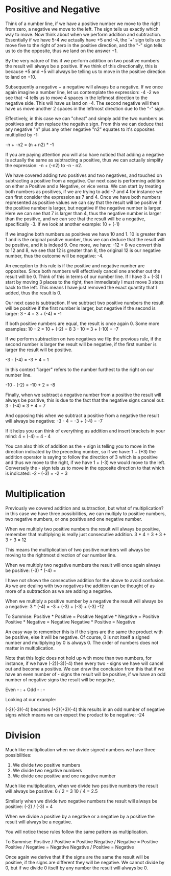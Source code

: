 # Positive and Negative

Think of a number line, if we have a positive number we move to the right from zero, a negative we move to the left. The sign tells us exactly which way to move. Now think about when we perform addition and subtraction. Essentially if we have 5-4 we actually have +5 and -4, the '+' sign tells us to move five to the right of zero in the positive direction, and the "-" sign tells us to do the opposite, thus we land on the answer +1.

By the very nature of this if we perform addition on two positive numbers the result will always be a positive. If we think of this directionally, this is because +5 and +5 will always be telling us to move in the positive direction to land on +10.

Subsequently a negative + a negative will always be a negative. If we once again imagine a number line, let us contemplate the expression: -4 -2 we see that -4 tells us to move 4 spaces in the leftmost direction to the negative side. This will have us land on -4. The second negative will then have us move another 2 spaces in the leftmost direction due to the "-" sign.

Effectively, in this case we can "cheat" and simply add the two numbers as positives and then replace the negative sign. From this we can deduce that any negative "n" plus any other negative "n2" equates to it's opposites multiplied by -1:

-n + -n2 = (n + n2) * -1

If you are paying attention you will also have noticed that adding a negative is actually the same as subtracting a positive, thus we can actually simplify the expression: -n + (-n2)
to -n - n2.

We have covered adding two positives and two negatives, and touched on subtracting a positive from a negative. Our next case is performing addition on either a Positive and a Negative, or vice versa. We can start by treating both numbers as positives, if we are trying to add -7 and 4 for instance we can first consider the expression as 7 and 4. Once we have both numbers represented as positive values we can say that the result will be positive if the positive number is larger, but negative if the negative number is larger. Here we can see that 7 is larger than 4, thus the negative number is larger than the positive, and we can see that the result will be a negative, specifically -3. If we look at another example: 10 + (-1)

If we imagine both numbers as positives we have 10 and 1. 10 is greater than 1 and is the original positive number, thus we can deduce that the result will be positive, and it is indeed 9. One more, we have: -12 + 8 we convert this to 12 and 8, we see that 12 is greater than 8, the original 12 is our negative number, thus the outcome will be negative: -4.

An exception to this rule is if the positive and negative number are opposites. Since both numbers will effectively cancel one another out the result will be 0. Think of this in terms of our number line. If I have 3 + (-3) I start by moving 3 places to the right, then immediately I must move 3 steps back to the left. This means I have just removed the exact quantity that I added, thus the result is 0.

Our next case is subtraction. If we subtract two positive numbers the result will be positive if the first number is larger, but negative if the second is larger: 3 - 4 = 3 + (-4) = -1

If both positive numbers are equal, the result is once again 0.
Some more examples:
  10 - 2 = 10 + (-2) = 8
	3 - 10 = 3 + (-10) = -7

If we perform subtraction on two negatives we flip the previous rule, if the second number is larger the result will be negative, if the first number is larger the result will be positive.

-3 - (-4) = -3 + 4 = 1

In this context "larger" refers to the number furthest to the right on our number line.

-10 - (-2) = -10 + 2 = -8


Finally, when we subtract a negative number from a positive the result will always be positive, this is due to the fact that the negative signs cancel out: 3 - (-4) = 3 + 4 = 7

And opposing this when we subtract a positive from a negative the result will always be negative: -3 - 4 = -3 + (-4) = -7


If it helps you can think of everything as addition and insert brackets in your mind: 4 + (-4) = 4 - 4

You can also think of addition as the + sign is telling you to move in the direction indicated by the preceding number, so if we have: 1 + (+3) the addition operator is saying to follow the direction of 3 which is a positive and thus we move to the right, if we have 1 + (-3) we would move to the left. Conversely the - sign tels us to move in the opposite direction to that which is indicated: -2 - (-3) = -2 + 3

# Multiplication

Previously we covered addition and subtraction, but what of multiplication? in this case we have three possibilities, we can multiply to positive numbers, two negative numbers, or one positive and one negative number.

When we multiply two positive numbers the result will always be positive, remember that multiplying is really just consecutive addition.
3 * 4 = 3 + 3 + 3 + 3 = 12

This means the multiplication of two positive numbers will always be moving to the rightmost direction of our number line.

When we multiply two negative numbers the result will once again always be positive:
(-3) * (-4) =

I have not shown the consecutive addition for the above to avoid confusion. As we are dealing with two negatives the addition can be thought of as more of a subtraction as we are adding a negative.

When we multiply a positive number by a negative the result will always be a negative: 3 * (-4) = -3 + (-3) + (-3) + (-3) -12


To Summise:
	Positive * Positive = Positive
	Negative * Negative = Positive
	Positive * Negative = Negative
	Negative * Positive = Negative

An easy way to remember this is if the signs are the same the product with be positive, else it will be negative. Of course, 0 is not itself a signed number and multiplying by 0 is always 0. The order of numbers does not matter in multiplication.

Note that this logic does not hold up with more than two numbers, for instance, if we have (-2)(-3)(-4) then every two - signs we have will cancel out and become a positive. We can draw the conclusion from this that if we have an even number of - signs the result will be positive, if we have an odd number of negative signs the result will be negative.

Even  - : +
Odd   - : -

Looking at our example:

(-2)(-3)(-4) becomes (+2)(+3)(-4) this results in an odd number of negative signs which means we can expect the product to be negative: -24

# Division

Much like multiplication when we divide signed numbers we have three possibilities:

   1. We divide two positive numbers
   2. We divide two negative numbers
   3. We divide one positive and one negative number

Much like multiplication, when we divide two positive numbers the result will always be positive:
    6 / 2 = 3
		10 / 4 = 2.5

Similarly when we divide two negative numbers the result will always be positive:
   (-2) / (-3) = 4

When we divide a positive by a negative or a negative by a positive the result will always be a negative.

You will notice these rules follow the same pattern as multiplication.

To Summise:
	Positive / Positive = Positive
	Negative / Negative = Positive
	Positive / Negative = Negative
	Negative / Positive = Negative

Once again we derive that if the signs are the same the result will be positive, if the signs are different they will be negative. We cannot divide by 0, but if we divide 0 itself by any number the result will always be 0.